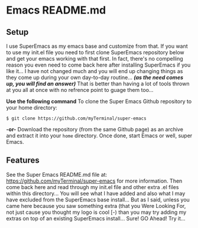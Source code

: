 # Emacs README.md

## Setup

I use SuperEmacs as my emacs base and customize from that.  If you want to use my init.el file you need to first clone SuperEmacs repository below and get your emacs working with that first.  In fact, there's no compelling reason you even need to come back here after installing SuperEmacs if you like it... I have not changed much and you will end up changing things as they come up during your own day-to-day routine... **_(as the need comes up, you will find an answer)_** That is better than having a lot of tools thrown at you all at once with no refrence point to guage them too...

**Use the following command** To clone the Super Emacs Github repository to your home directory:

    $ git clone https://github.com/myTerminal/super-emacs

**-or-** Download the repository (from the same Github page) as an archive and extract it into your `home` directory.  Once done, start Emacs or well, super Emacs.

## Features

See the Super Emacs README.md file at: https://github.com/myTerminal/super-emacs for more information.  Then come back here and read through my init.el file and other extra .el files within this directory...  You will see what I have added and also what I may have excluded from the SuperEmacs base install...  But as I said, unless you came here because you saw something extra (that you Were Looking For, not just cause you thought my logo is cool [-) than you may try adding my extras on top of an existing SuperEmacs install... Sure! GO Ahead! Try it...

